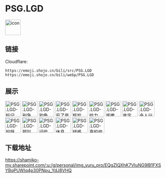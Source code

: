 # PSG.LGD
<img src="https://emoji.shojo.cn/bili/src/PSG.LGD/icon.png" width="50" height="50" alt="icon">

## 链接
Cloudflare:
```
https://emoji.shojo.cn/bili/src/PSG.LGD
https://emoji.shojo.cn/bili/webp/PSG.LGD
```
## 展示
<img src="https://emoji.shojo.cn/bili/src/PSG.LGD/PSG.LGD-标记.png" width="50" height="50" alt="PSG.LGD-标记">
<img src="https://emoji.shojo.cn/bili/src/PSG.LGD/PSG.LGD-别急.png" width="50" height="50" alt="PSG.LGD-别急">
<img src="https://emoji.shojo.cn/bili/src/PSG.LGD/PSG.LGD-钓鱼.png" width="50" height="50" alt="PSG.LGD-钓鱼">
<img src="https://emoji.shojo.cn/bili/src/PSG.LGD/PSG.LGD-反了是吧.png" width="50" height="50" alt="PSG.LGD-反了是吧">
<img src="https://emoji.shojo.cn/bili/src/PSG.LGD/PSG.LGD-尴尬.png" width="50" height="50" alt="PSG.LGD-尴尬">
<img src="https://emoji.shojo.cn/bili/src/PSG.LGD/PSG.LGD-给力.png" width="50" height="50" alt="PSG.LGD-给力">
<img src="https://emoji.shojo.cn/bili/src/PSG.LGD/PSG.LGD-咳嗽.png" width="50" height="50" alt="PSG.LGD-咳嗽">
<img src="https://emoji.shojo.cn/bili/src/PSG.LGD/PSG.LGD-肯定.png" width="50" height="50" alt="PSG.LGD-肯定">
<img src="https://emoji.shojo.cn/bili/src/PSG.LGD/PSG.LGD-令人兴奋.png" width="50" height="50" alt="PSG.LGD-令人兴奋">
<img src="https://emoji.shojo.cn/bili/src/PSG.LGD/PSG.LGD-妈呀.png" width="50" height="50" alt="PSG.LGD-妈呀">
<img src="https://emoji.shojo.cn/bili/src/PSG.LGD/PSG.LGD-猫叫.png" width="50" height="50" alt="PSG.LGD-猫叫">
<img src="https://emoji.shojo.cn/bili/src/PSG.LGD/PSG.LGD-问号.png" width="50" height="50" alt="PSG.LGD-问号">
<img src="https://emoji.shojo.cn/bili/src/PSG.LGD/PSG.LGD-休息.png" width="50" height="50" alt="PSG.LGD-休息">
<img src="https://emoji.shojo.cn/bili/src/PSG.LGD/PSG.LGD-疑惑.png" width="50" height="50" alt="PSG.LGD-疑惑">
<img src="https://emoji.shojo.cn/bili/src/PSG.LGD/PSG.LGD-真的帅.png" width="50" height="50" alt="PSG.LGD-真的帅">

## 下载地址

https://shamiko-my.sharepoint.com/:u:/g/personal/img_yuru_pro/EQgZIQXhK7VIuNG9lB1FXSYBqPUWIq4p30PNpu_YdJ8VHQ